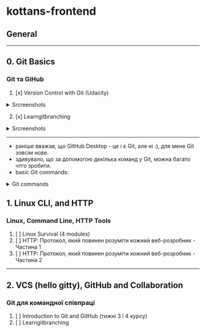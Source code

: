 # kottans-frontend
## General
---
## 0. Git Basics
### Git та GiHub
1. [x] Version Control with Git (Udacity)
<details>
  <summary>Srcreenshots</summary>
  <img src = "./images/Udacity%20Git%20Course%201.jpg">
  <img src = "./images/Udacity%20Git%20Course.jpg">
  <img src = "./images/learngitbranching%201.jpg">
  <img src = "./images/learngitbranching%202.jpg">
</details>

2. [x] Learngitbranching
<details>
  <summary>Srcreenshots</summary>
  <img src = "./images/learngitbranching%201.jpg">
  <img src = "./images/learngitbranching%202.jpg">
</details>

---
* раніше вважав, що GitHub Desktop - це і є Git, але ні :), для мене Git зовсім нове.
* здивувало, що за допомогою декілька команд у Git, можна багато чтго зробити.
* basic Git commands:
<details>
  <summary>Git commands</summary>
  
   - git init - _створити новий репозиторій_
   - git clone <path-to-repository-to-clone> - _клонувати репозиторій_
   - git status - _визначити статус репозиторію_
   - git log - _відобразити коміти сховища_
   - git log --one line - _однією лінією_
   - git log --stat - _перегляд змінених файлів_
   - git log -p - _перегляд змін у файлі_
   - git log -p - --stat _скільки файлів було змінено і кількість змінених рядків_
   - git log -p -w - _ігнорувати пробіли_ 
   - git add <file1> <file2> ... <fileN> - _переміщення файлів із робочого каталогу до проміжного індексу_
   - gid add . - _додати все_
   - git show -  _показати комміт_
   - git commit -m "My commit" - _додати комміт до репо_
   - git fetch - _витягує дані з віддаленого репозиторію_
   - git pull - _витягує дані з віддаленого репозиторію та робить мердж (merge)_
   - git push - _використовується для надсилання локальних змін на вказаний віддалений репозиторій_
   - git rebase - _бере кілька комітів, "копіює" їх, й кладе їх в інше місце_
   - git cherry-pick <Коміт1> <Коміт2> <...> - _копіює серію комітів до поточного розташування (HEAD)_
   - git diff - _перегляд внесених але ще не зафіксованих змін_
   - git tag -a <tagName> -m "my version 1.4" - _додати таг до комміту_
   - git tag -d <tagName> - _видалити таг_
   - git branch - _список гілок у сховищі_
   - git branch <branchName> <SHA> - _створити гілку_
   - git branch -d <branchName> - _видалити гілку_
   - git checkout <branchName> - _перейти на гілку_
   - git log --oneline --decorate - _відображення гілок_
   - git checkout -b footer master - _створити нову гілку та переключитися на неї_
   - git log --oneline --decorate --graph --all - _переглянути всі гілки одразу_
   - git reset --hard HEAD^ - _скасувати злиття_
   - git merge <name-of-branch-to-merge-in> - _злиття гілок_
   - git commit --amend - _зміна останнього комітту_
   - git revert <SHA-of-commit-to-revert> - _повернення комміту_
   - git reflog - _отримати доступ до стертого вмісту_
   - git reset <reference-to-commit> - _скидання (стертя) комміту_
   - git reset --mixed - _візьме зміни, внесені в комміт і перемістить їх до робочого каталогу_
   - git reset --soft - _візьме зміни, внесені в комміт і перемістить їх до індекcу проміжку_
   - git reset --hard - _візьме зміни, внесені в комміт і зітре їх_
  .gitignore
  fileName
  </details>
  
  ## 1. Linux CLI, and HTTP
  ### Linux, Command Line, HTTP Tools
  1. [ ] Linux Survival (4 modules)
  2. [ ] HTTP: Протокол, який повинен розуміти кожний веб-розробник - Частина 1
  3. [ ] HTTP: Протокол, який повинен розуміти кожний веб-розробник - Частина 2
  
  ---
  ## 2. VCS (hello gitty), GitHub and Collaboration
  ### Git для командної співпраці
  1. [ ] Introduction to Git and GitHub (тижні 3 і 4 курсу)
  2. [ ] Learngitbranching
  

